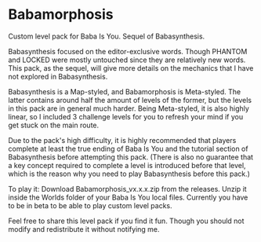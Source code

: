 # Babamorphosis
Custom level pack for Baba Is You. Sequel of Babasynthesis.

Babasynthesis focused on the editor-exclusive words. Though PHANTOM and LOCKED were mostly untouched since they are relatively new words. This pack, as the sequel, will give more details on the mechanics that I have not explored in Babasynthesis.

Babasynthesis is a Map-styled, and Babamorphosis is Meta-styled. The latter contains around half the amount of levels of the former, but the levels in this pack are in general much harder. Being Meta-styled, it is also highly linear, so I included 3 challenge levels for you to refresh your mind if you get stuck on the main route.

Due to the pack's high difficulty, it is highly recommended that players complete at least the true ending of Baba Is You and the tutorial section of Babasynthesis before attempting this pack. (There is also no guarantee that a key concept required to complete a level is introduced before that level, which is the reason why you need to play Babasynthesis before this pack.)

To play it: Download Babamorphosis_vx.x.x.zip from the releases. Unzip it inside the Worlds folder of your Baba Is You local files. Currently you have to be in beta to be able to play custom level packs.

Feel free to share this level pack if you find it fun. Though you should not modify and redistribute it without notifying me.
